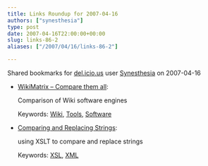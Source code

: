 ```yaml
---
title: Links Roundup for 2007-04-16
authors: ["synesthesia"]
type: post
date: 2007-04-16T22:00:00+00:00
slug: links-86-2 
aliases: ["/2007/04/16/links-86-2"]

---
```

Shared bookmarks for [del.icio.us][1] user  [Synesthesia][2] on 2007-04-16

  * [WikiMatrix &#8211; Compare them all][3]:
  
    Comparison of Wiki software engines
  
    Keywords: [Wiki][4], [Tools][5], [Software][6]
  * [Comparing and Replacing Strings][7]:
  
    using XSLT to compare and replace strings
  
    Keywords: [XSL][8], [XML][9]

 [1]: https://del.icio.us/
 [2]: https://del.icio.us/synesthesia
 [3]: https://www.wikimatrix.org/index.php "https://www.wikimatrix.org/index.php"
 [4]: https://del.icio.us/synesthesia/Wiki
 [5]: https://del.icio.us/synesthesia/Tools
 [6]: https://del.icio.us/synesthesia/Software
 [7]: https://www.xml.com/pub/a/2002/06/05/transforming.html "https://www.xml.com/pub/a/2002/06/05/transforming.html"
 [8]: https://del.icio.us/synesthesia/XSL
 [9]: https://del.icio.us/synesthesia/XML